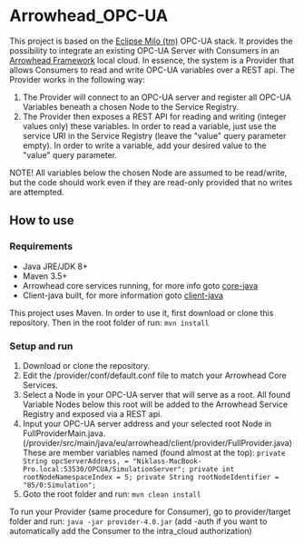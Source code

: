 # Arrowhead_OPC-UA
This project is based on the [Eclipse Milo (tm)](https://github.com/eclipse/milo) OPC-UA stack. It provides the possibility
to integrate an existing OPC-UA Server with Consumers in an [Arrowhead Framework](http://github.com/arrowhead-f) local cloud. In essence, 
the system is a Provider that allows Consumers to read and write OPC-UA variables over a REST api. 
The Provider works in the following way:
 1. The Provider will connect to an OPC-UA server and register all OPC-UA Variables beneath a chosen Node to the Service Registry.
 2. The Provider then exposes a REST API for reading and writing (integer values only) these variables. In order to read a variable, just use the service URI in the Service Registry (leave the "value" query parameter empty). In order to write a variable, add your desired value to the "value" query parameter.
 
 NOTE! All variables below the chosen Node are assumed to be read/write, but the code should work even if they are read-only provided that no writes are attempted.

## How to use

### Requirements
* Java JRE/JDK 8+
* Maven 3.5+
* Arrowhead core services running, for more info goto [core-java](http://github.com/arrowhead-f)
* Client-java built, for more information goto [client-java](http://github.com/arrowhead-f/client-java)

This project uses Maven. In order to use it, first download or clone this repository. Then in the root folder of run:
```mvn install```

### Setup and run
1. Download or clone the repository.
2. Edit the /provider/conf/default.conf file to match your Arrowhead Core Services.
3. Select a Node in your OPC-UA server that will serve as a root. All found Variable Nodes below this root
will be added to the Arrowhead Service Registry and exposed via a REST api. 
4. Input your OPC-UA server address and your selected root Node in FullProviderMain.java. (/provider/src/main/java/eu/arrowhead/client/provider/FullProvider.java)
These are member variables named (found almost at the top): ```private String opcServerAddress, = "Niklass-MacBook-Pro.local:53530/OPCUA/SimulationServer"; private int rootNodeNamespaceIndex = 5; private String rootNodeIdentifier = "85/0:Simulation";```
5. Goto the root folder and run: ```mvn clean install```

To run your Provider (same procedure for Consumer), go to provider/target folder and run: ```java -jar provider-4.0.jar``` (add -auth if you want to automatically add the Consumer to the intra_cloud authorization)

